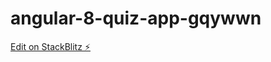 # angular-8-quiz-app-gqywwn

[Edit on StackBlitz ⚡️](https://stackblitz.com/edit/angular-8-quiz-app-gqywwn)